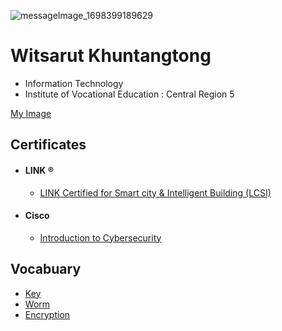 ![messageImage_1698399189629](https://github.com/Witsarut42/witsarut42.github.io/assets/135482692/4f10e79b-8fde-4000-844d-866f22719d17)

# Witsarut Khuntangtong
+ Information Technology
+ Institute of Vocational Education : Central Region 5
  
[My Image](HelloWorld)

## Certificates
+ #### LINK ®
  + [LINK Certified for Smart city & Intelligent Building (LCSI)](Cert/LINK/LCSI.pdf)
+ #### Cisco
  + [Introduction to Cybersecurity](Cert/Cisco/IntroductionCybersecurity.pdf)

## Vocabuary
+ [Key](Key)
+ [Worm](Worm)
+ [Encryption](Encryption)
